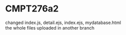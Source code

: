 # CMPT276a2
changed index.js, detail.ejs, index.ejs, mydatabase.html                                                                                                                                                            
the whole files uploaded in another branch
